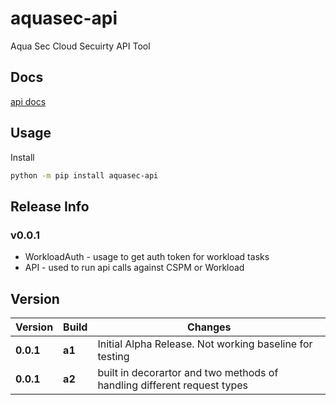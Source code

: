 # aquasec-api

Aqua Sec Cloud Secuirty API Tool

## Docs

[api docs](https://cloudsploit.docs.apiary.io/#)

## Usage

Install

```bash
python -m pip install aquasec-api
```

## Release Info

### v0.0.1

* WorkloadAuth - usage to get auth token for workload tasks
* API - used to run api calls against CSPM or Workload

## Version

| Version | Build | Changes |
| ------- | ----- | ------- |
| **0.0.1** | **a1** | Initial Alpha Release. Not working baseline for testing |
| **0.0.1** | **a2** | built in decorartor and two methods of handling different request types |
